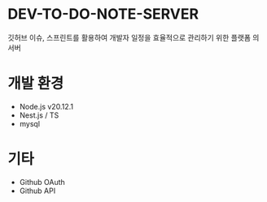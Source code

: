 # DEV-TO-DO-NOTE-SERVER
깃허브 이슈, 스프린트를 활용하여 개발자 일정을 효율적으로 관리하기 위한 플랫폼 <DEV-TODO-NOTE>의 서버




# 개발 환경
- Node.js v20.12.1
- Nest.js / TS
- mysql




# 기타
- Github OAuth
- Github API
